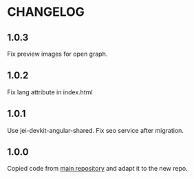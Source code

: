 # CHANGELOG

## 1.0.3

Fix preview images for open graph.

## 1.0.2

Fix lang attribute in index.html

## 1.0.1

Use jei-devkit-angular-shared.
Fix seo service after migration.

## 1.0.0

Copied code from [main repository](https://github.com/jaimemartinmartin15/jaimeelingeniero.es) and adapt it to the new repo.
